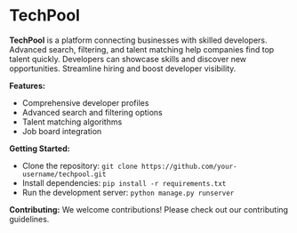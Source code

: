# TechPool

**TechPool** is a platform connecting businesses with skilled developers. Advanced search, filtering, and talent matching help companies find top talent quickly. Developers can showcase skills and discover new opportunities. Streamline hiring and boost developer visibility.

**Features:**
* Comprehensive developer profiles
* Advanced search and filtering options
* Talent matching algorithms
* Job board integration

**Getting Started:**
* Clone the repository: `git clone https://github.com/your-username/techpool.git`
* Install dependencies: `pip install -r requirements.txt`
* Run the development server: `python manage.py runserver`

**Contributing:**
We welcome contributions! Please check out our contributing guidelines.
